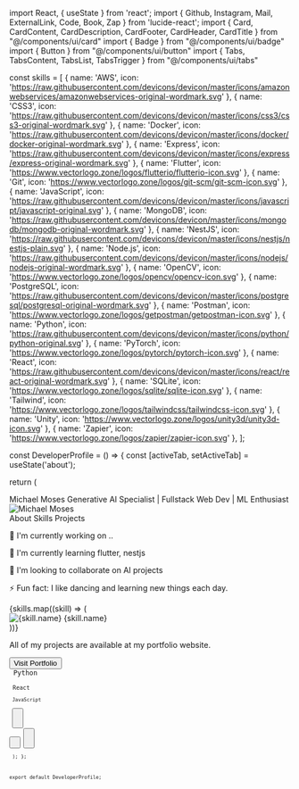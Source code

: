 import React, { useState } from 'react';
import { Github, Instagram, Mail, ExternalLink, Code, Book, Zap } from 'lucide-react';
import { Card, CardContent, CardDescription, CardFooter, CardHeader, CardTitle } from "@/components/ui/card"
import { Badge } from "@/components/ui/badge"
import { Button } from "@/components/ui/button"
import { Tabs, TabsContent, TabsList, TabsTrigger } from "@/components/ui/tabs"

const skills = [
  { name: 'AWS', icon: 'https://raw.githubusercontent.com/devicons/devicon/master/icons/amazonwebservices/amazonwebservices-original-wordmark.svg' },
  { name: 'CSS3', icon: 'https://raw.githubusercontent.com/devicons/devicon/master/icons/css3/css3-original-wordmark.svg' },
  { name: 'Docker', icon: 'https://raw.githubusercontent.com/devicons/devicon/master/icons/docker/docker-original-wordmark.svg' },
  { name: 'Express', icon: 'https://raw.githubusercontent.com/devicons/devicon/master/icons/express/express-original-wordmark.svg' },
  { name: 'Flutter', icon: 'https://www.vectorlogo.zone/logos/flutterio/flutterio-icon.svg' },
  { name: 'Git', icon: 'https://www.vectorlogo.zone/logos/git-scm/git-scm-icon.svg' },
  { name: 'JavaScript', icon: 'https://raw.githubusercontent.com/devicons/devicon/master/icons/javascript/javascript-original.svg' },
  { name: 'MongoDB', icon: 'https://raw.githubusercontent.com/devicons/devicon/master/icons/mongodb/mongodb-original-wordmark.svg' },
  { name: 'NestJS', icon: 'https://raw.githubusercontent.com/devicons/devicon/master/icons/nestjs/nestjs-plain.svg' },
  { name: 'Node.js', icon: 'https://raw.githubusercontent.com/devicons/devicon/master/icons/nodejs/nodejs-original-wordmark.svg' },
  { name: 'OpenCV', icon: 'https://www.vectorlogo.zone/logos/opencv/opencv-icon.svg' },
  { name: 'PostgreSQL', icon: 'https://raw.githubusercontent.com/devicons/devicon/master/icons/postgresql/postgresql-original-wordmark.svg' },
  { name: 'Postman', icon: 'https://www.vectorlogo.zone/logos/getpostman/getpostman-icon.svg' },
  { name: 'Python', icon: 'https://raw.githubusercontent.com/devicons/devicon/master/icons/python/python-original.svg' },
  { name: 'PyTorch', icon: 'https://www.vectorlogo.zone/logos/pytorch/pytorch-icon.svg' },
  { name: 'React', icon: 'https://raw.githubusercontent.com/devicons/devicon/master/icons/react/react-original-wordmark.svg' },
  { name: 'SQLite', icon: 'https://www.vectorlogo.zone/logos/sqlite/sqlite-icon.svg' },
  { name: 'Tailwind', icon: 'https://www.vectorlogo.zone/logos/tailwindcss/tailwindcss-icon.svg' },
  { name: 'Unity', icon: 'https://www.vectorlogo.zone/logos/unity3d/unity3d-icon.svg' },
  { name: 'Zapier', icon: 'https://www.vectorlogo.zone/logos/zapier/zapier-icon.svg' },
];

const DeveloperProfile = () => {
  const [activeTab, setActiveTab] = useState('about');

  return (
    <div className="container mx-auto p-4 max-w-4xl">
      <Card className="w-full">
        <CardHeader>
          <div className="flex items-center justify-between">
            <div>
              <CardTitle className="text-3xl font-bold">Michael Moses</CardTitle>
              <CardDescription className="text-xl">
                Generative AI Specialist | Fullstack Web Dev | ML Enthusiast
              </CardDescription>
            </div>
            <img 
              src="/api/placeholder/150/150" 
              alt="Michael Moses" 
              className="rounded-full w-24 h-24 object-cover"
            />
          </div>
        </CardHeader>
        <CardContent>
          <Tabs value={activeTab} onValueChange={setActiveTab} className="w-full">
            <TabsList className="grid w-full grid-cols-3">
              <TabsTrigger value="about">About</TabsTrigger>
              <TabsTrigger value="skills">Skills</TabsTrigger>
              <TabsTrigger value="projects">Projects</TabsTrigger>
            </TabsList>
            <TabsContent value="about">
              <div className="space-y-4">
                <p>🔭 I'm currently working on ..</p>
                <p>🌱 I'm currently learning flutter, nestjs</p>
                <p>👯 I'm looking to collaborate on AI projects</p>
                <p>⚡ Fun fact: I like dancing and learning new things each day.</p>
              </div>
            </TabsContent>
            <TabsContent value="skills">
              <div className="grid grid-cols-2 sm:grid-cols-3 md:grid-cols-4 gap-4">
                {skills.map((skill) => (
                  <div key={skill.name} className="flex flex-col items-center">
                    <img src={skill.icon} alt={skill.name} className="w-12 h-12" />
                    <span className="mt-2 text-sm">{skill.name}</span>
                  </div>
                ))}
              </div>
            </TabsContent>
            <TabsContent value="projects">
              <div className="space-y-4">
                <p>All of my projects are available at my portfolio website.</p>
                <Button variant="outline">
                  <ExternalLink className="mr-2 h-4 w-4" />
                  Visit Portfolio
                </Button>
              </div>
            </TabsContent>
          </Tabs>
        </CardContent>
        <CardFooter className="flex justify-between">
          <div className="flex space-x-2">
            <Badge variant="outline" className="flex items-center">
              <Code className="mr-1 h-3 w-3" /> Python
            </Badge>
            <Badge variant="outline" className="flex items-center">
              <Code className="mr-1 h-3 w-3" /> React
            </Badge>
            <Badge variant="outline" className="flex items-center">
              <Code className="mr-1 h-3 w-3" /> JavaScript
            </Badge>
          </div>
          <div className="flex space-x-2">
            <Button variant="ghost" size="icon">
              <Instagram className="h-4 w-4" />
            </Button>
            <Button variant="ghost" size="icon">
              <Github className="h-4 w-4" />
            </Button>
            <Button variant="ghost" size="icon">
              <Mail className="h-4 w-4" />
            </Button>
          </div>
        </CardFooter>
      </Card>
    </div>
  );
};

export default DeveloperProfile;
